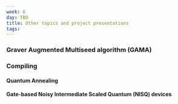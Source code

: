 ```yaml
---
week: 6
day: TBD
title: Other topics and project presentations
tags: 
---
```

### Graver Augmented Multiseed algorithm (GAMA)

### Compiling

#### Quantum Annealing

#### Gate-based Noisy Intermediate Scaled Quantum (NISQ) devices
